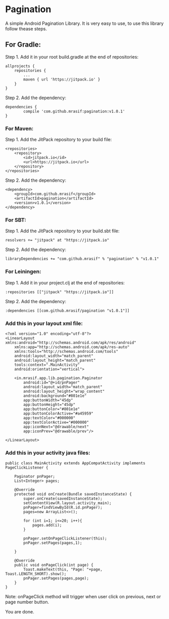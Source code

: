 # Pagination
A simple Android Pagination Library. It is very easy to use, to use this library follow thease steps.

## For Gradle:
Step 1. Add it in your root build.gradle at the end of repositories:
```
allprojects {
	repositories {
		...
		maven { url 'https://jitpack.io' }
	}
}
```
Step 2. Add the dependency:
```
dependencies {
        compile 'com.github.mrasif:pagination:v1.0.1'
}
```
### For Maven:
Step 1. Add the JitPack repository to your build file:
```
<repositories>
	<repository>
	    <id>jitpack.io</id>
	    <url>https://jitpack.io</url>
	</repository>
</repositories>
```
Step 2. Add the dependency:
```
<dependency>
    <groupId>com.github.mrasif</groupId>
    <artifactId>pagination</artifactId>
    <version>v1.0.1</version>
</dependency>
```
### For SBT:
Step 1. Add the JitPack repository to your build.sbt file:
```
resolvers += "jitpack" at "https://jitpack.io"
```
Step 2. Add the dependency:
```
libraryDependencies += "com.github.mrasif" % "pagination" % "v1.0.1"
```
### For Leiningen:
Step 1. Add it in your project.clj at the end of repositories:
```
:repositories [["jitpack" "https://jitpack.io"]]
```
Step 2. Add the dependency:
```
:dependencies [[com.github.mrasif/pagination "v1.0.1"]]
```

### Add this in your layout xml file:
```
<?xml version="1.0" encoding="utf-8"?>
<LinearLayout xmlns:android="http://schemas.android.com/apk/res/android"
    xmlns:app="http://schemas.android.com/apk/res-auto"
    xmlns:tools="http://schemas.android.com/tools"
    android:layout_width="match_parent"
    android:layout_height="match_parent"
    tools:context=".MainActivity"
    android:orientation="vertical">

    <in.mrasif.app.lib.pagination.Paginator
        android:id="@+id/pnPager"
        android:layout_width="match_parent"
        android:layout_height="wrap_content"
        android:background="#801e1e"
        app:buttonWidth="45dp"
        app:buttonHeight="45dp"
        app:buttonColor="#801e1e"
        app:buttonColorActive="#a45959"
        app:textColor="#000000"
        app:textColorActive="#000000"
        app:iconNext="@drawable/next"
        app:iconPrev="@drawable/prev"/>

</LinearLayout>
```

### Add this in your activity java files:
```
public class MainActivity extends AppCompatActivity implements PageClickListener {

    Paginator pnPager;
    List<Integer> pages;

    @Override
    protected void onCreate(Bundle savedInstanceState) {
        super.onCreate(savedInstanceState);
        setContentView(R.layout.activity_main);
        pnPager=findViewById(R.id.pnPager);
        pages=new ArrayList<>();

        for (int i=1; i<=20; i++){
            pages.add(i);
        }

        pnPager.setOnPageClickListener(this);
        pnPager.setPages(pages,1);

    }

    @Override
    public void onPageClick(int page) {
        Toast.makeText(this, "Page: "+page, Toast.LENGTH_SHORT).show();
        pnPager.setPages(pages,page);
    }
}
```
Note: onPageClick method will trigger when user click on previous, next or page number button.

You are done.
